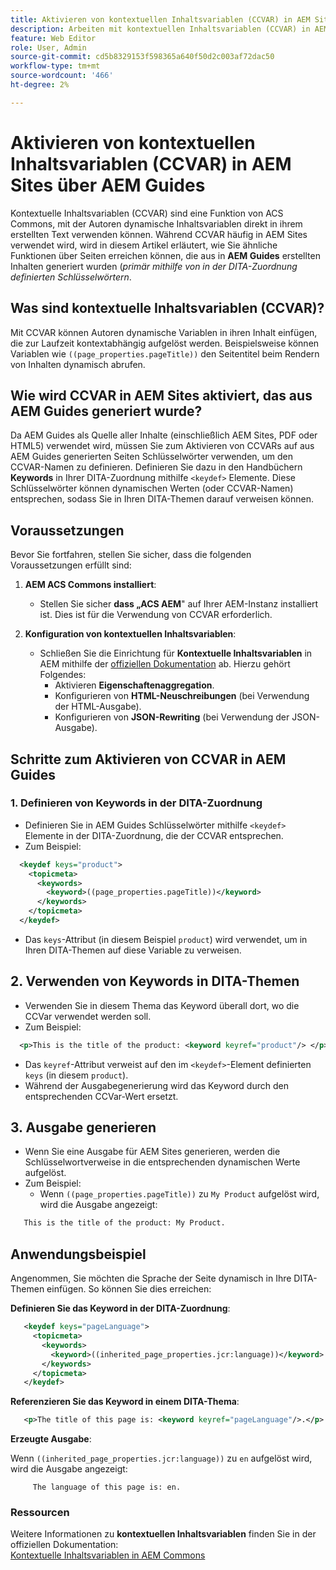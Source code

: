 ```yaml
---
title: Aktivieren von kontextuellen Inhaltsvariablen (CCVAR) in AEM Sites über AEM Guides
description: Arbeiten mit kontextuellen Inhaltsvariablen (CCVAR) in AEM Sites über AEM Guides
feature: Web Editor
role: User, Admin
source-git-commit: cd5b8329153f598365a640f50d2c003af72dac50
workflow-type: tm+mt
source-wordcount: '466'
ht-degree: 2%

---
```


# Aktivieren von kontextuellen Inhaltsvariablen (CCVAR) in AEM Sites über AEM Guides

Kontextuelle Inhaltsvariablen (CCVAR) sind eine Funktion von ACS Commons, mit der Autoren dynamische Inhaltsvariablen direkt in ihrem erstellten Text verwenden können. Während CCVAR häufig in AEM Sites verwendet wird, wird in diesem Artikel erläutert, wie Sie ähnliche Funktionen über Seiten erreichen können, die aus in **AEM Guides** erstellten Inhalten generiert wurden (*primär mithilfe von in der DITA-Zuordnung definierten Schlüsselwörtern*.


## Was sind kontextuelle Inhaltsvariablen (CCVAR)?

Mit CCVAR können Autoren dynamische Variablen in ihren Inhalt einfügen, die zur Laufzeit kontextabhängig aufgelöst werden. Beispielsweise können Variablen wie `((page_properties.pageTitle))` den Seitentitel beim Rendern von Inhalten dynamisch abrufen.


## Wie wird CCVAR in AEM Sites aktiviert, das aus AEM Guides generiert wurde?

Da AEM Guides als Quelle aller Inhalte (einschließlich AEM Sites, PDF oder HTML5) verwendet wird, müssen Sie zum Aktivieren von CCVARs auf aus AEM Guides generierten Seiten Schlüsselwörter verwenden, um den CCVAR-Namen zu definieren. Definieren Sie dazu in den Handbüchern **Keywords** in Ihrer DITA-Zuordnung mithilfe `<keydef>` Elemente. Diese Schlüsselwörter können dynamischen Werten (oder CCVAR-Namen) entsprechen, sodass Sie in Ihren DITA-Themen darauf verweisen können.


## Voraussetzungen

Bevor Sie fortfahren, stellen Sie sicher, dass die folgenden Voraussetzungen erfüllt sind:

1. **AEM ACS Commons installiert**:
   - Stellen Sie sicher **dass „ACS AEM**&quot; auf Ihrer AEM-Instanz installiert ist. Dies ist für die Verwendung von CCVAR erforderlich.

2. **Konfiguration von kontextuellen Inhaltsvariablen**:
   - Schließen Sie die Einrichtung für **Kontextuelle Inhaltsvariablen** in AEM mithilfe der [offiziellen Dokumentation](https://adobe-consulting-services.github.io/acs-aem-commons/features/contextual-content-variables/index.html) ab. Hierzu gehört Folgendes:
      - Aktivieren **Eigenschaftenaggregation**.
      - Konfigurieren von **HTML-Neuschreibungen** (bei Verwendung der HTML-Ausgabe).
      - Konfigurieren von **JSON-Rewriting** (bei Verwendung der JSON-Ausgabe).



## Schritte zum Aktivieren von CCVAR in AEM Guides

### 1. Definieren von Keywords in der DITA-Zuordnung

- Definieren Sie in AEM Guides Schlüsselwörter mithilfe `<keydef>` Elemente in der DITA-Zuordnung, die der CCVAR entsprechen.
- Zum Beispiel:

```xml
  <keydef keys="product">
    <topicmeta>
      <keywords>
        <keyword>((page_properties.pageTitle))</keyword>
      </keywords>
    </topicmeta>
  </keydef>
```

- Das `keys`-Attribut (in diesem Beispiel `product`) wird verwendet, um in Ihren DITA-Themen auf diese Variable zu verweisen.


## 2. Verwenden von Keywords in DITA-Themen

- Verwenden Sie in diesem Thema das Keyword überall dort, wo die CCVar verwendet werden soll.
- Zum Beispiel:

```xml
  <p>This is the title of the product: <keyword keyref="product"/> </p>
```

- Das `keyref`-Attribut verweist auf den im `<keydef>`-Element definierten `keys` (in diesem `product`).
- Während der Ausgabegenerierung wird das Keyword durch den entsprechenden CCVar-Wert ersetzt.


## 3. Ausgabe generieren

- Wenn Sie eine Ausgabe für AEM Sites generieren, werden die Schlüsselwortverweise in die entsprechenden dynamischen Werte aufgelöst.
- Zum Beispiel:
   - Wenn `((page_properties.pageTitle))` zu `My Product` aufgelöst wird, wird die Ausgabe angezeigt:

```xml
   This is the title of the product: My Product.
```


## Anwendungsbeispiel

Angenommen, Sie möchten die Sprache der Seite dynamisch in Ihre DITA-Themen einfügen. So können Sie dies erreichen:

**Definieren Sie das Keyword in der DITA-Zuordnung**:

```xml
   <keydef keys="pageLanguage">
     <topicmeta>
       <keywords>
         <keyword>((inherited_page_properties.jcr:language))</keyword>
       </keywords>
     </topicmeta>
   </keydef>
```

**Referenzieren Sie das Keyword in einem DITA-Thema**:

```xml
   <p>The title of this page is: <keyword keyref="pageLanguage"/>.</p>
```

**Erzeugte Ausgabe**:

Wenn `((inherited_page_properties.jcr:language))` zu `en` aufgelöst wird, wird die Ausgabe angezeigt:

```
     The language of this page is: en.
```


### Ressourcen

Weitere Informationen zu **kontextuellen Inhaltsvariablen** finden Sie in der offiziellen Dokumentation:\
[Kontextuelle Inhaltsvariablen in AEM Commons](https://adobe-consulting-services.github.io/acs-aem-commons/features/contextual-content-variables/index.html)